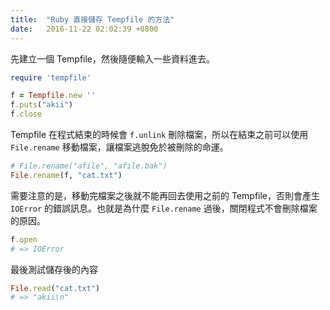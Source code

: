 ```yaml
---
title:  "Ruby 直接儲存 Tempfile 的方法"
date:   2016-11-22 02:02:39 +0800
---
```


先建立一個 Tempfile，然後隨便輸入一些資料進去。

```ruby
require 'tempfile'

f = Tempfile.new ''
f.puts("akii")
f.close
```

Tempfile 在程式結束的時候會 `f.unlink` 刪除檔案，所以在結束之前可以使用 `File.rename` 移動檔案，讓檔案逃脫免於被刪除的命運。

```ruby
# File.rename("afile", "afile.bak")
File.rename(f, "cat.txt")
```

<!--excerpt-->

需要注意的是，移動完檔案之後就不能再回去使用之前的 Tempfile，否則會產生 `IOError` 的錯誤訊息。也就是為什麼 `File.rename` 過後，關閉程式不會刪除檔案的原因。

```ruby
f.open
# => IOError
```

最後測試儲存後的內容

```ruby
File.read("cat.txt")
# => "akii\n"
```

